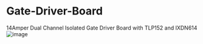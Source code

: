 # Gate-Driver-Board
14Amper Dual Channel Isolated Gate Driver Board with TLP152 and IXDN614
![image](https://user-images.githubusercontent.com/54251312/153754433-a9d224d2-aa7b-4976-b210-6ecb0854acf5.jpeg)
